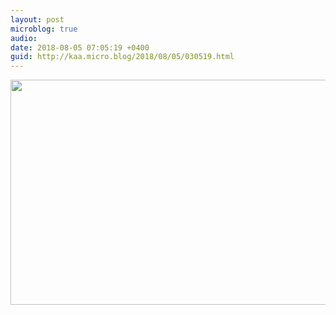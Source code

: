 ```yaml
---
layout: post
microblog: true
audio: 
date: 2018-08-05 07:05:19 +0400
guid: http://kaa.micro.blog/2018/08/05/030519.html
---
```



<img src="http://micro.kaa.bz/uploads/2018/cb1a1c5fed.jpg" width="600" height="360" />
